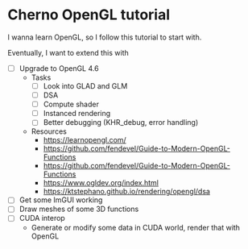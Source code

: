 Cherno OpenGL tutorial
======================

I wanna learn OpenGL, so I follow this tutorial to start with.

Eventually, I want to extend this with

- [ ] Upgrade to OpenGL 4.6
  - Tasks
    - [ ] Look into GLAD and GLM
    - [ ] DSA
    - [ ] Compute shader
    - [ ] Instanced rendering
    - [ ] Better debugging (KHR_debug, error handling)
  - Resources
    - https://learnopengl.com/
    - https://github.com/fendevel/Guide-to-Modern-OpenGL-Functions
    - https://github.com/fendevel/Guide-to-Modern-OpenGL-Functions
    - https://www.ogldev.org/index.html
    - https://ktstephano.github.io/rendering/opengl/dsa
- [ ] Get some ImGUI working
- [ ] Draw meshes of some 3D functions
- [ ] CUDA interop
  - Generate or modify some data in CUDA world, render that with OpenGL